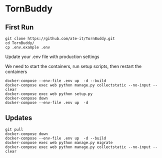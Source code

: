 # TornBuddy

## First Run

```
git clone https://github.com/ate-it/TornBuddy.git
cd TornBuddy/
cp .env.example .env
```

Update your .env file with production settings

We need to start the containers, run setup scripts, then restart the containers

```
docker-compose --env-file .env up  -d --build
docker-compose exec web python manage.py collectstatic --no-input --clear
docker-compose exec web python setup.py
docker-compose down
docker-compose --env-file .env up  -d
```

## Updates

```
git pull
docker-compose down
docker-compose --env-file .env up  -d --build
docker-compose exec web python manage.py migrate
docker-compose exec web python manage.py collectstatic --no-input --clear
```
